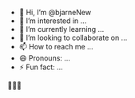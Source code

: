 - 👋 Hi, I’m @bjarneNew
- 👀 I’m interested in ...
- 🌱 I’m currently learning ...
- 💞️ I’m looking to collaborate on ...
- 📫 How to reach me ...
- 😄 Pronouns: ...
- ⚡ Fun fact: ...

<!---
bjarneNew/bjarneNew is a ✨ special ✨ repository because its `README.md` (this file) appears on your GitHub profile.
You can click the Preview link to take a look at your changes.
--->

🫷😎🫸
